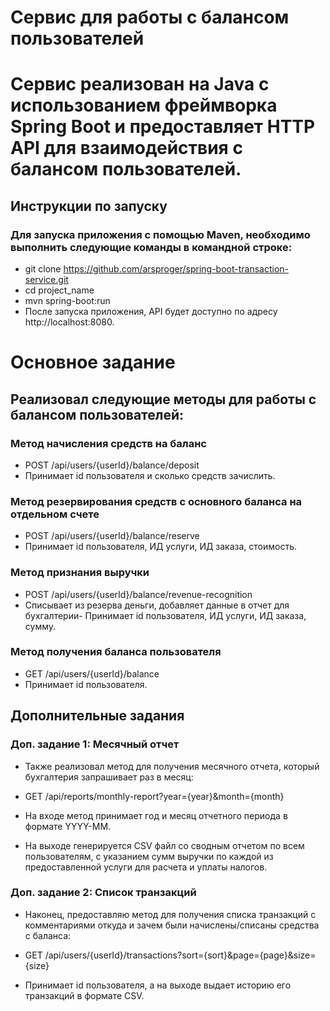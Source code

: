 # Сервис для работы с балансом пользователей

# Сервис реализован на Java с использованием фреймворка Spring Boot и предоставляет HTTP API для взаимодействия с балансом пользователей.

## Инструкции по запуску
### Для запуска приложения с помощью Maven, необходимо выполнить следующие команды в командной строке:

* git clone https://github.com/arsproger/spring-boot-transaction-service.git
* cd project_name
* mvn spring-boot:run
* После запуска приложения, API будет доступно по адресу http://localhost:8080.

# Основное задание
## Реализовал следующие методы для работы с балансом пользователей:

### Метод начисления средств на баланс

* POST /api/users/{userId}/balance/deposit
* Принимает id пользователя и сколько средств зачислить.

### Метод резервирования средств с основного баланса на отдельном счете

* POST /api/users/{userId}/balance/reserve
* Принимает id пользователя, ИД услуги, ИД заказа, стоимость.

### Метод признания выручки

* POST /api/users/{userId}/balance/revenue-recognition
* Списывает из резерва деньги, добавляет данные в отчет для бухгалтерии- Принимает id пользователя, ИД услуги, ИД заказа, сумму.

### Метод получения баланса пользователя

* GET /api/users/{userId}/balance
* Принимает id пользователя.

## Дополнительные задания
### Доп. задание 1: Месячный отчет
* Также реализовал метод для получения месячного отчета, который бухгалтерия запрашивает раз в месяц:

* GET /api/reports/monthly-report?year={year}&month={month}
* На входе метод принимает год и месяц отчетного периода в формате YYYY-MM. 
* На выходе генерируется CSV файл со сводным отчетом по всем пользователям, с указанием сумм выручки по каждой из предоставленной услуги для расчета и уплаты налогов.

### Доп. задание 2: Список транзакций
* Наконец, предоставляю метод для получения списка транзакций с комментариями откуда и зачем были начислены/списаны средства с баланса:

* GET /api/users/{userId}/transactions?sort={sort}&page={page}&size={size}
* Принимает id пользователя, а на выходе выдает историю его транзакций в формате CSV.

